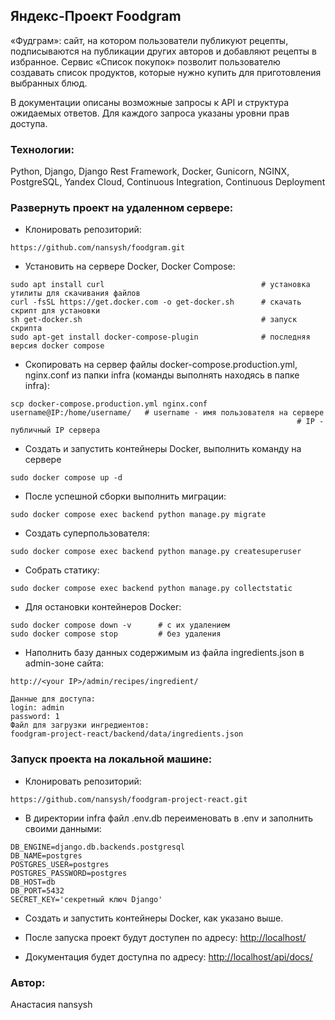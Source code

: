 ## Яндекс-Проект Foodgram

«Фудграм»: сайт, на котором пользователи публикуют рецепты, подписываются на публикации других авторов и добавляют рецепты в избранное. Сервис «Список покупок» позволит пользователю создавать список продуктов, которые нужно купить для приготовления выбранных блюд.


В документации описаны возможные запросы к API и структура ожидаемых ответов. Для каждого запроса указаны уровни прав доступа.

### Технологии:

Python, Django, Django Rest Framework, Docker, Gunicorn, NGINX, PostgreSQL, Yandex Cloud, Continuous Integration, Continuous Deployment

### Развернуть проект на удаленном сервере:

- Клонировать репозиторий:
```
https://github.com/nansysh/foodgram.git
```

- Установить на сервере Docker, Docker Compose:

```
sudo apt install curl                                   # установка утилиты для скачивания файлов
curl -fsSL https://get.docker.com -o get-docker.sh      # скачать скрипт для установки
sh get-docker.sh                                        # запуск скрипта
sudo apt-get install docker-compose-plugin              # последняя версия docker compose
```

- Скопировать на сервер файлы docker-compose.production.yml, nginx.conf из папки infra (команды выполнять находясь в папке infra):

```
scp docker-compose.production.yml nginx.conf username@IP:/home/username/   # username - имя пользователя на сервере
                                                                # IP - публичный IP сервера
```


- Создать и запустить контейнеры Docker, выполнить команду на сервере
```
sudo docker compose up -d
```

- После успешной сборки выполнить миграции:
```
sudo docker compose exec backend python manage.py migrate
```

- Создать суперпользователя:
```
sudo docker compose exec backend python manage.py createsuperuser
```

- Собрать статику:
```
sudo docker compose exec backend python manage.py collectstatic
```

- Для остановки контейнеров Docker:
```
sudo docker compose down -v      # с их удалением
sudo docker compose stop         # без удаления
```

- Наполнить базу данных содержимым из файла ingredients.json в admin-зоне сайта:
```
http://<your IP>/admin/recipes/ingredient/

Данные для доступа:
login: admin
password: 1
Файл для загрузки ингредиентов:
foodgram-project-react/backend/data/ingredients.json
```
### Запуск проекта на локальной машине:

- Клонировать репозиторий:
```
https://github.com/nansysh/foodgram-project-react.git
```

- В директории infra файл .env.db переименовать в .env и заполнить своими данными:
```
DB_ENGINE=django.db.backends.postgresql
DB_NAME=postgres
POSTGRES_USER=postgres
POSTGRES_PASSWORD=postgres
DB_HOST=db
DB_PORT=5432
SECRET_KEY='секретный ключ Django'
```

- Создать и запустить контейнеры Docker, как указано выше.


- После запуска проект будут доступен по адресу: [http://localhost/](http://localhost/)


- Документация будет доступна по адресу: [http://localhost/api/docs/](http://localhost/api/docs/)


### Автор:

Анастасия nansysh 
